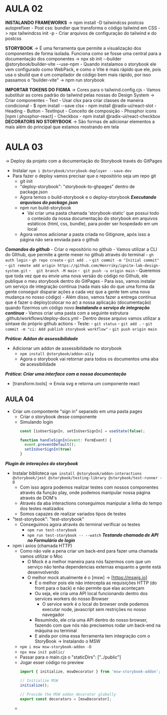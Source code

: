 # AULA 02

**INSTALANDO FRAMEWORKS**
-> npm install -D tailwindcss postcss autoprefixer
    - Post css: bundler que transforma o código tailwind em CSS
-> npx tailwindcss init -p 
    - Criar arquivos de configuração do tailwind e do postcss

**STORYBOOK**
-> É uma ferramenta que permite a visualização dos componentes de forma isolada. Funciona como se fosse uma central
para a documentação dos componentes
-> npx sb init --builder @storybook/builder-vite --use-npm
    - Quando instalamos o storybook ele vem configurado como WebPack, e como o Vite é mais rápido que ele, pois usa o sbuild que é um compilador de código bem mais rápido, por isso passamos o "builder-vite"
-> npm run storybook

**IMPORTAR TOKENS DO FIGMA**
-> Cores para o tailwind.config.cjs
    - Vamos substituir as cores padrão do tailwind pelas nossas do Design System
-> Criar componentes 
    - Text
        - Usar clsx para criar classes de maneira condicional 
          - $ npm install --save clsx
        - npm install @radix-ui/react-slot
    - Heading
    - Button
    - TextInput
      - Conceito de composição
      - Phosphor icons [npm i phosphor-react]
    - Checkbox
      - npm install @radix-ui/react-checkbox
**DECORATORS NO STORYBOOK**
-> São formas de adicionar elementos a mais além do principal que estamos mostrando em tela

# AULA 03

-> Deploy da projeto com a documentação do Storybook través do GitPages
  - Instalar ```npm i @storybook/storybook-deployer --save-dev```
  - Para fazer o deploy vamos precisar que o repositório seja um repo git
    - git init
    - "deploy-storybook": "storybook-to-ghpages" dentro de package.json
    - Agora temos o build-storybook e o deploy-storybook
***Executando arquvisos do package.json***
    - npm run build-storybook
      - Vai criar uma pasta chamada 'storybook-static' que possui todo o conteúdo da nossa documentação do storybook
        em arquivos estáticos (html, css, bundle), para poder ser hospedado em um local
    - Agora vamos adicionar a pasta criada no Gitignore, após isso a página não sera enviada para o github

***Comandos do github***
    - Criar o repositório no github
      - Vamos utilizar a CLI do GIthub, que permite a gente mexer no github através do terminal
      - ```gh auth login```
      - ```gh repo create```
      - ```git add .```
      - ```git commit -m "Initial commit"```
      - ```git remote add origin https://github.com/Henrriky/ignite-lab-design-system.git```
      - ```  git branch -M main```
      - ``` git push -u origin main```
    - Queremos que toda vez que eu envie uma nova versão do código no Github, ele publique o meu storybook dentro do GitPages
      - Para isso, vamos instalar um serviço de integração contínua (nada mais são do que uma forma da gente conseguir disparar ações a cada vez que a gente tem uma nova mudança no nosso código)
        - Além disso, vamos fazer a entrega contínua que é fazer o deploy(colocar no ar) a nossa aplicação (documentação) quando fizermos um código novo
***Instalando o serviço de integração contínua***
    - Vamos criar uma pasta com a seguinte estrutura .github/workflows/deploy-docs.yml
      - Dentro desse arquivo vamos utilizar a sintaxe do próprio github actions
    - Teste:
      - ```git status```
      - ```git add .```
      - ```git commit -m "ci: Add publish storybook workflow"```
      - ```git push origin main```

***Prática: Addon de assessibilidade***
  - Adicionar um addon de assessibilidade no storybook
    - ```npm install @storybook/addon-a11y```
    - Agora o storybook vai retornar para todos os documentos uma aba de acessibilidade

***Prática: Criar uma interface com a nossa documentação***
  - [transform.tools] -> Envia svg e retorna um componente react

## AULA 04

- Criar um compontente "sign in" separado em uma pasta pages
  - Criar o storybook desse componente
  - Simulando login 
    ```Javascript
    const [isUserSignIn, setIsUserSignIn] = useState(false);

    function handleSignIn(event: FormEvent) {
      event.preventDefault();
      setIsUserSignIn(true)
    }
    ```
***Plugin de interações do storybook***
- Instalar biblioteca ```npm install @storybook/addon-interactions @storybook/jest @storybook/testing-library @storybook/test-runner -D```
  - Com isso agora podemos realizar testes com nossos componentes através da função play, onde podemos manipular nossa página através de DOM's
  - Através da aba interactions conseguimos manipular a linha do tempo dos testes realizados
  - Somos capazes de realizar variados tipos de testes
- "test-storybook": "test-storybook"
  - Conseguimos agora através do terminal verificar os testes
    - ```npm run test-storybook```
    - ```npm run test-storybook -- --watch```
***Testando chamada de API no Formulário de login***
- npm i axios (chamada HTTP)
  - Como não vale a pena criar um back-end para fazer uma chamada vamos utilizar o Moc
    - O Mock é a melhor maneira para nós fazermos com que um serviço não tenha dependencias externas enquanto a gente está desenvolvendo
    - O melhor mock atualmente é o [msw] -> [https://mswjs.io]
      - É o melhor pois ele não intercepta as requisições HTTP (do front para o back) e não permite que elas aconteçam
      - Ou seja, ele cria uma API local funcionando dentro dos services workers do nosso Browser
        - O service work é o local do browser onde podemos executar node, javascript sem restrições no nosso navegador
      - Resumindo, ele cria uma API dentro do nosso browser, fazendo com que nós não precisemos rodar um back-end na máquina ou terminal
      - E ainda por cima essa ferramenta tem integração com o StoryBook
-> Instalando o MSW
  - ```npm i msw msw-storybook-addon -D```
  - ```npx msw init public/```
  - Passar para o main.cjs o "staticDirs": ["../public"]
  - Jogar esser código no preview
     ```javascript
    import { initialize, mswDecorator } from 'msw-storybook-addon';

    // Initialize MSW
    initialize();

    // Provide the MSW addon decorator globally
    export const decorators = [mswDecorator];
     ```
  -








